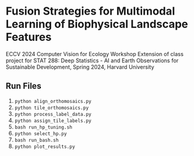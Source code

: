 # Fusion Strategies for Multimodal Learning of Biophysical Landscape Features
ECCV 2024 Computer Vision for Ecology Workshop
Extension of class project for STAT 288: Deep Statistics - AI and Earth Observations for Sustainable Development, Spring 2024, Harvard University

## Run Files
1. ```python align_orthomosaics.py```
2. ```python tile_orthomosaics.py```
3. ```python process_label_data.py```
4. ```python assign_tile_labels.py```
5. ```bash run_hp_tuning.sh```
6. ```python select_hp.py```
7. ```bash run_bash.sh```
8. ```python plot_results.py```
